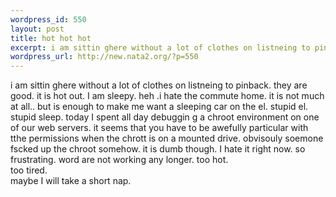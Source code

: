 ```yaml
--- 
wordpress_id: 550
layout: post
title: hot hot hot
excerpt: i am sittin ghere without a lot of clothes on listneing to pinback. they are good. it is hot out. I am sleepy. heh .i hate the commute home. it is not much at all.. but is enough to make me want a sleeping car on the el. stupid el. stupid sleep. today I spent all day debuggin g a chroot environment on one of our web servers. it seems that you have to be awefully particular with tthe permissions w...
wordpress_url: http://new.nata2.org/?p=550
---
```

i am sittin ghere without a lot of clothes on listneing to pinback. they are good. it is hot out. I am sleepy. heh .i hate the commute home. it is not much at all.. but is enough to make me want a sleeping car on the el. stupid el. stupid sleep. today I spent all day debuggin g a chroot environment on one of our web servers. it seems that you have to be awefully particular with tthe permissions when the chrott is on a mounted drive. obvisouly soemone fscked up the chroot somehow. it is dumb though. I hate it right now. so frustrating. word are not working any longer. too hot. 
<br/>too tired.<br/>maybe I will take a short nap. 
